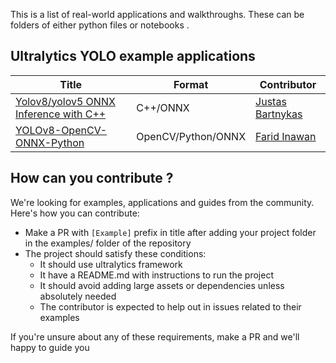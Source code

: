 This is a list of real-world applications and walkthroughs. These can be folders of either python files or notebooks .

## Ultralytics YOLO example applications

| Title                                                           | Format             | Contributor                                         |
| --------------------------------------------------------------- | ------------------ | --------------------------------------------------- |
| [Yolov8/yolov5 ONNX Inference with C++](./YOLOv8-CPP-Inference) | C++/ONNX           | [Justas Bartnykas](https://github.com/JustasBart)   |
| [YOLOv8-OpenCV-ONNX-Python](./YOLOv8-OpenCV-ONNX-Python)        | OpenCV/Python/ONNX | [Farid Inawan](https://github.com/frdteknikelektro) |

## How can you contribute ?

We're looking for examples, applications and guides from the community. Here's how you can contribute:

- Make a PR with `[Example]` prefix in title after adding your project folder in the examples/ folder of the repository
- The project should satisfy these conditions:
  - It should use ultralytics framework
  - It have a README.md with instructions to run the project
  - It should avoid adding large assets or dependencies unless absolutely needed
  - The contributor is expected to help out in issues related to their examples

If you're unsure about any of these requirements, make a PR and we'll happy to guide you
